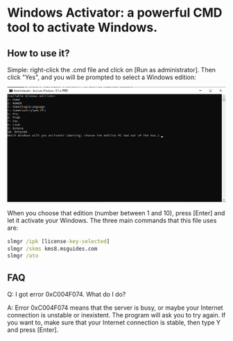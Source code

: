 # Windows Activator: a powerful CMD tool to activate Windows.

## How to use it?

Simple: right-click the .cmd file and click on [Run as administrator]. Then click "Yes", and you will be prompted to select a Windows edition:

![](screenshot-1.png)

When you choose that edition (number between 1 and 10), press [Enter] and let it activate your Windows. The three main commands that this file uses are:

```cmd
slmgr /ipk [license-key-selected]
slmgr /skms kms8.msguides.com
slmgr /ato
```

## FAQ

Q: I got error 0xC004F074. What do I do?

A: Error 0xC004F074 means that the server is busy, or maybe your Internet connection is unstable or inexistent. The program will ask you to try again. If you want to, make sure that your Internet connection is stable, then type Y and press [Enter].